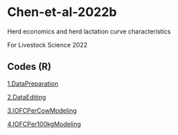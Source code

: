 # Chen-et-al-2022b
Herd economics and herd lactation curve characteristics

For Livestock Science 2022

## Codes (R)

[1.DataPreparation](https://github.com/Bovi-analytics/Chen-et-al-2022/blob/5d2b91d7ed5aa8809e8a1d92db73d826558e8c90/1.DataPreparation.Rmd)

[2.DataEditing](https://github.com/Bovi-analytics/Chen-et-al-2022/blob/5d2b91d7ed5aa8809e8a1d92db73d826558e8c90/2.DataEditing.Rmd)

[3.IOFCPerCowModeling](https://github.com/Bovi-analytics/Chen-et-al-2022/blob/5d2b91d7ed5aa8809e8a1d92db73d826558e8c90/3.IOFCPerCowModeling.Rmd)

[4.IOFCPer100kgModeling](https://github.com/Bovi-analytics/Chen-et-al-2022/blob/5d2b91d7ed5aa8809e8a1d92db73d826558e8c90/4.IOFCPer100kgModeling.Rmd)
